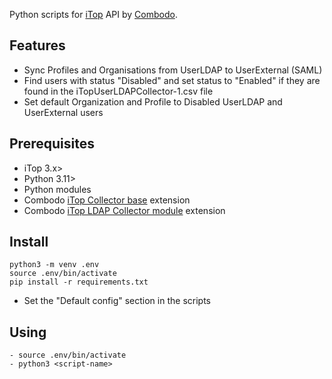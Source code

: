 Python scripts for [iTop][0] API by [Combodo][1].

[0]: https://github.com/Combodo/iTop
[1]: https://www.combodo.com

## Features
- Sync Profiles and Organisations from UserLDAP to UserExternal (SAML)
- Find users with status "Disabled" and set status to "Enabled" if they are found in the iTopUserLDAPCollector-1.csv file
- Set default Organization and Profile to Disabled UserLDAP and UserExternal users

## Prerequisites
- iTop 3.x>
- Python 3.11>
- Python modules
- Combodo [iTop Collector base][3] extension
- Combodo [iTop LDAP Collector module][4] extension

[3]: https://github.com/Combodo/itop-data-collector-base
[4]: https://github.com/Combodo/itop-data-collector-ldap


## Install
```
python3 -m venv .env
source .env/bin/activate
pip install -r requirements.txt
```
- Set the "Default config" section in the scripts

## Using
```
- source .env/bin/activate
- python3 <script-name>
```
